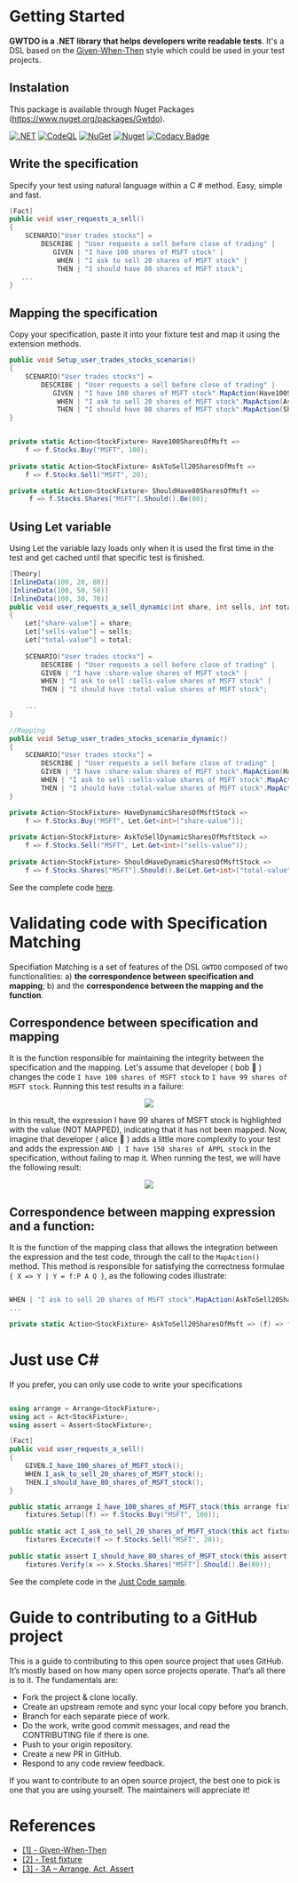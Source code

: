 # Getting Started 
**GWTDO is a .NET library that helps developers write readable tests**.
It's a DSL based on the [Given-When-Then](https://martinfowler.com/bliki/GivenWhenThen.html) style which could be used in your test projects.

## Instalation
This package is available through Nuget Packages (https://www.nuget.org/packages/Gwtdo).

[![.NET](https://github.com/8T4/gwtdo/actions/workflows/dotnet.yml/badge.svg)](https://github.com/8T4/gwtdo/actions/workflows/dotnet.yml)
[![CodeQL](https://github.com/8T4/gwtdo/actions/workflows/codeql-analysis.yml/badge.svg)](https://github.com/8T4/gwtdo/actions/workflows/codeql-analysis.yml)
[![NuGet](https://img.shields.io/nuget/v/Gwtdo.svg)](https://www.nuget.org/packages/Gwtdo) 
[![Nuget](https://img.shields.io/nuget/dt/Gwtdo.svg)](https://www.nuget.org/packages/Gwtdo) 
[![Codacy Badge](https://app.codacy.com/project/badge/Grade/51e1962835f24f65a3813d078061a9ef)](https://www.codacy.com/gh/8T4/gwtdo/dashboard?utm_source=github.com&amp;utm_medium=referral&amp;utm_content=8T4/gwtdo&amp;utm_campaign=Badge_Grade)

## Write the specification
Specify your test using natural language within a C # method. Easy, simple and fast.
```c#
[Fact]
public void user_requests_a_sell()
{
    SCENARIO["User trades stocks"] =
        DESCRIBE | "User requests a sell before close of trading" |
           GIVEN | "I have 100 shares of MSFT stock" |
            WHEN | "I ask to sell 20 shares of MSFT stock" |
            THEN | "I should have 80 shares of MSFT stock";
   ...
}
```

## Mapping the specification
Copy your specification, paste it into your fixture test and map it using the extension methods.

```c#
public void Setup_user_trades_stocks_scenario()
{
    SCENARIO["User trades stocks"] =
        DESCRIBE | "User requests a sell before close of trading" |
           GIVEN | "I have 100 shares of MSFT stock".MapAction(Have100SharesOfMsft) |
            WHEN | "I ask to sell 20 shares of MSFT stock".MapAction(AskToSell20SharesOfMsft) |
            THEN | "I should have 80 shares of MSFT stock".MapAction(ShouldHave80SharesOfMsft);
}


private static Action<StockFixture> Have100SharesOfMsft => 
    f => f.Stocks.Buy("MSFT", 100);
    
private static Action<StockFixture> AskToSell20SharesOfMsft => 
    f => f.Stocks.Sell("MSFT", 20);    

private static Action<StockFixture> ShouldHave80SharesOfMsft => 
     f => f.Stocks.Shares["MSFT"].Should().Be(80);     

```

## Using Let variable
Using Let the variable lazy loads only when it is used the first time in the test and get cached until that specific test is finished.

```c#
[Theory]
[InlineData(100, 20, 80)]
[InlineData(100, 50, 50)]
[InlineData(100, 30, 70)]
public void user_requests_a_sell_dynamic(int share, int sells, int total)
{
    Let["share-value"] = share;
    Let["sells-value"] = sells;
    Let["total-value"] = total;
    
    SCENARIO["User trades stocks"] =
        DESCRIBE | "User requests a sell before close of trading" |
        GIVEN | "I have :share-value shares of MSFT stock" |
        WHEN | "I ask to sell :sells-value shares of MSFT stock" |
        THEN | "I should have :total-value shares of MSFT stock";
        
    ...
}

//Mapping
public void Setup_user_trades_stocks_scenario_dynamic()
{
    SCENARIO["User trades stocks"] =
        DESCRIBE | "User requests a sell before close of trading" |
        GIVEN | "I have :share-value shares of MSFT stock".MapAction(HaveDynamicSharesOfMsftStock) |
        WHEN | "I ask to sell :sells-value shares of MSFT stock".MapAction(AskToSellDynamicSharesOfMsftStock) |
        THEN | "I should have :total-value shares of MSFT stock".MapAction(ShouldHaveDynamicSharesOfMsftStock);
} 

private Action<StockFixture> HaveDynamicSharesOfMsftStock =>
    f => f.Stocks.Buy("MSFT", Let.Get<int>("share-value"));
    
private Action<StockFixture> AskToSellDynamicSharesOfMsftStock =>
    f => f.Stocks.Sell("MSFT", Let.Get<int>("sells-value"));     
    
private Action<StockFixture> ShouldHaveDynamicSharesOfMsftStock =>
    f => f.Stocks.Shares["MSFT"].Should().Be(Let.Get<int>("total-value"));
```

See the complete code [here](https://github.com/8T4/gwtdo/tree/main/src/Samples/Gwtdo.Sample.Test/NaturalLanguange).

# Validating code with Specification Matching
Specifiation Matching is a set of features of the DSL `GWTDO` composed of two functionalities: a) **the correspondence between specification and mapping**; b) and the **correspondence between the mapping and the function**. 

## Correspondence between specification and mapping

It is the function responsible for maintaining the integrity between the specification and the mapping. Let's assume that developer ( bob 👨 ) changes the code `I have 100 shares of MSFT stock` to `I have 99 shares of MSFT stock`. Running this test results in a failure:

<p align="center">
    <img src="https://user-images.githubusercontent.com/357114/117551998-4a2efc00-b01f-11eb-9548-460644f5a193.png" />
</p>

In this result, the expression I have 99 shares of MSFT stock is highlighted with the value (NOT MAPPED), indicating that it has not been mapped.
Now, imagine that developer ( alice 👩 ) adds a little more complexity to your test and adds the expression `AND | I have 150 shares of APPL stock` in the specification, without failing to map it. When running the test, we will have the following result:

<p align="center">
    <img src="https://user-images.githubusercontent.com/357114/117552124-025ca480-b020-11eb-8a09-a8e0779c65e4.png" />
</p>

## Correspondence between mapping expression and a function:
It is the function of the mapping class that allows the integration between the expression and the test code, through the call to the `MapAction()` method. This method is responsible for satisfying the correctness formulae `{ X => Y | Y = f:P A Q }`, as the following codes illustrate:

```c#

WHEN | "I ask to sell 20 shares of MSFT stock".MapAction(AskToSell20SharesOfMsft)
...

private static Action<StockFixture> AskToSell20SharesOfMsft => (f) => f.Stocks.Sell("MSFT", 20);    
```

# Just use C#

If you prefer, you can only use code to write your specifications

```c#

using arrange = Arrange<StockFixture>;
using act = Act<StockFixture>;
using assert = Assert<StockFixture>;

[Fact]
public void user_requests_a_sell()
{
    GIVEN.I_have_100_shares_of_MSFT_stock();
    WHEN.I_ask_to_sell_20_shares_of_MSFT_stock();
    THEN.I_should_have_80_shares_of_MSFT_stock();
}

public static arrange I_have_100_shares_of_MSFT_stock(this arrange fixtures) =>
    fixtures.Setup((f) => f.Stocks.Buy("MSFT", 100));
    
public static act I_ask_to_sell_20_shares_of_MSFT_stock(this act fixtures) =>
    fixtures.Excecute(f => f.Stocks.Sell("MSFT", 20));
    
public static assert I_should_have_80_shares_of_MSFT_stock(this assert fixtures) =>
    fixtures.Verify(x => x.Stocks.Shares["MSFT"].Should().Be(80));    
```
        
See the complete code in the [Just Code sample](https://github.com/8T4/gwtdo/tree/main/src/Samples/Gwtdo.Sample.Test/JustCode).


# Guide to contributing to a GitHub project
This is a guide to contributing to this open source project that uses GitHub. It’s mostly based on how many open sorce projects operate. That’s all there is to it. The fundamentals are:

- Fork the project & clone locally.  
- Create an upstream remote and sync your local copy before you branch.  
- Branch for each separate piece of work.  
- Do the work, write good commit messages, and read the CONTRIBUTING file if there is one.  
- Push to your origin repository.  
- Create a new PR in GitHub.  
- Respond to any code review feedback.  

If you want to contribute to an open source project, the best one to pick is one that you are using yourself. The maintainers will appreciate it!

# References

- [[1] - Given-When-Then](https://martinfowler.com/bliki/GivenWhenThen.html)
- [[2] - Test fixture](https://en.wikipedia.org/wiki/Test_fixture)  
- [[3] - 3A – Arrange, Act, Assert](https://xp123.com/articles/3a-arrange-act-assert/)  

